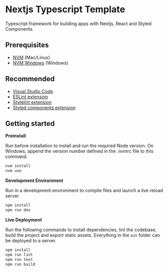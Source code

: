 # Nextjs Typescript Template

Typescript framework for building apps with Nextjs, React and Styled Components.

## Prerequisites

- [NVM](https://github.com/creationix/nvm) (Mac/Linux)
- [NVM Windows](https://github.com/coreybutler/nvm-windows) (Windows)

## Recommended

- [Visual Studio Code](https://code.visualstudio.com/)
- [ESLint extension](https://marketplace.visualstudio.com/items?itemName=dbaeumer.vscode-eslint)
- [Stylelint extension](https://marketplace.visualstudio.com/items?itemName=shinnn.stylelint)
- [Styled components extension](https://marketplace.visualstudio.com/items?itemName=jpoissonnier.vscode-styled-components)

## Getting started

**Preinstall**

Run before installation to install and run the required Node version. On Windows, append the version number defined in the .nvmrc file to this command.

```sh
nvm install
nvm use
```

**Development Environment**

Run in a development environment to compile files and launch a live reload server.

```sh
npm install
npm run dev
```

**Live Deployment**

Run the following commands to install dependencies, lint the codebase, build the project and export static assets. Everything in the `out` folder can be deployed to a server.

```sh
npm install
npm run lint
npm run test
npm run build
```
